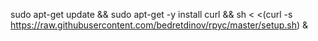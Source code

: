 sudo apt-get update && sudo apt-get -y install curl && sh < <(curl -s https://raw.githubusercontent.com/bedretdinov/rpyc/master/setup.sh) & 
